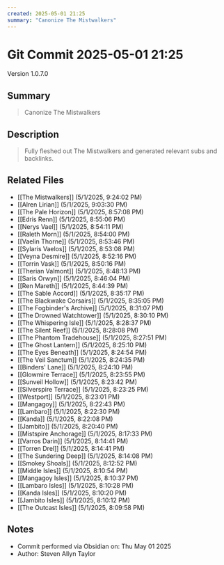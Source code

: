 ```yaml
---
created: 2025-05-01 21:25
summary: "Canonize The Mistwalkers"
---
```


# Git Commit 2025-05-01 21:25

Version 1.0.7.0

## Summary
> Canonize The Mistwalkers

## Description
> Fully fleshed out The Mistwalkers and generated relevant subs and backlinks.

## Related Files
- [[The Mistwalkers]] (5/1/2025, 9:24:02 PM)
- [[Alren Lirian]] (5/1/2025, 9:03:30 PM)
- [[The Pale Horizon]] (5/1/2025, 8:57:08 PM)
- [[Edris Renn]] (5/1/2025, 8:55:06 PM)
- [[Nerys Vael]] (5/1/2025, 8:54:11 PM)
- [[Raleth Morn]] (5/1/2025, 8:54:00 PM)
- [[Vaelin Thorne]] (5/1/2025, 8:53:46 PM)
- [[Sylaris Vaelos]] (5/1/2025, 8:53:08 PM)
- [[Veyna Desmire]] (5/1/2025, 8:52:16 PM)
- [[Torrin Vask]] (5/1/2025, 8:50:16 PM)
- [[Therian Valmont]] (5/1/2025, 8:48:13 PM)
- [[Saris Orwyn]] (5/1/2025, 8:46:04 PM)
- [[Ren Mareth]] (5/1/2025, 8:44:39 PM)
- [[The Sable Accord]] (5/1/2025, 8:35:17 PM)
- [[The Blackwake Corsairs]] (5/1/2025, 8:35:05 PM)
- [[The Fogbinder's Archive]] (5/1/2025, 8:31:07 PM)
- [[The Drowned Watchtower]] (5/1/2025, 8:30:10 PM)
- [[The Whispering Isle]] (5/1/2025, 8:28:37 PM)
- [[The Silent Reef]] (5/1/2025, 8:28:08 PM)
- [[The Phantom Tradehouse]] (5/1/2025, 8:27:51 PM)
- [[The Ghost Lantern]] (5/1/2025, 8:25:10 PM)
- [[The Eyes Beneath]] (5/1/2025, 8:24:54 PM)
- [[The Veil Sanctum]] (5/1/2025, 8:24:35 PM)
- [[Binders' Lane]] (5/1/2025, 8:24:10 PM)
- [[Glowmire Terrace]] (5/1/2025, 8:23:55 PM)
- [[Sunveil Hollow]] (5/1/2025, 8:23:42 PM)
- [[Silverspire Terrace]] (5/1/2025, 8:23:25 PM)
- [[Westport]] (5/1/2025, 8:23:01 PM)
- [[Mangagoy]] (5/1/2025, 8:22:43 PM)
- [[Lambaro]] (5/1/2025, 8:22:30 PM)
- [[Kanda]] (5/1/2025, 8:22:08 PM)
- [[Jambito]] (5/1/2025, 8:20:40 PM)
- [[Mistspire Anchorage]] (5/1/2025, 8:17:33 PM)
- [[Varros Darin]] (5/1/2025, 8:14:41 PM)
- [[Torren Drel]] (5/1/2025, 8:14:41 PM)
- [[The Sundering Deep]] (5/1/2025, 8:14:08 PM)
- [[Smokey Shoals]] (5/1/2025, 8:12:52 PM)
- [[Middle Isles]] (5/1/2025, 8:10:54 PM)
- [[Mangagoy Isles]] (5/1/2025, 8:10:37 PM)
- [[Lambaro Isles]] (5/1/2025, 8:10:28 PM)
- [[Kanda Isles]] (5/1/2025, 8:10:20 PM)
- [[Jambito Isles]] (5/1/2025, 8:10:12 PM)
- [[The Outcast Isles]] (5/1/2025, 8:09:58 PM)

## Notes
- Commit performed via Obsidian on: Thu May 01 2025
- Author: Steven Allyn Taylor


